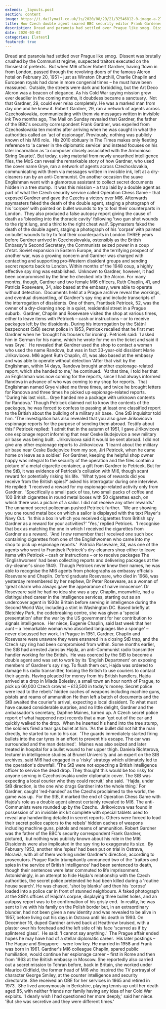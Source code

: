 ```yaml
---
extends: _layouts.post
section: content
image: https://i.dailymail.co.uk/1s/2020/08/29/21/32546812-0-image-a-27_1598734621763.jpg 
title: How Czech double agent snared BBC security editor Frank Gardener's MI6 spy father 
description: Dread and paranoia had settled over Prague like smog. Dissent was brutally crushed by the Communist regime, suspected traitors executed on the flimsiest of pretexts. 
date: 2020-03-02 
categories: [latest] 
featured: true 
--- 
```

Dread and paranoia had settled over Prague like smog. 
Dissent was brutally crushed by the Communist regime, suspected traitors executed on the flimsiest of pretexts. 
But when MI6 officer Robert Gardner, having flown in from London, passed through the revolving doors of the famous Alcron hotel on February 20, 1951 – just as Winston Churchill, Charlie Chaplin and European royals had done in more congenial times – he must have been reassured. 
Outside, the streets were dark and forbidding, but the Art Deco Alcron was a beacon of elegance.
As his Cold War spying mission grew ever deadlier in the coming months, it doubtless became a sanctuary. 
Not that Gardner, 29, could ever relax completely. He was a marked man from day one and he knew it.
Robert Gardner, 29, ran a network of agents across Czechoslovakia, communicating with them via messages written in invisible ink
Two months ago, The Mail on Sunday revealed that Gardner, the father of the BBC's security correspondent Frank Gardner, was expelled from Czechoslovakia ten months after arriving when he was caught in what the authorities called an 'act of espionage'.
Previously, nothing was publicly known of his MI6 role. 
His 2010 obituary in The Times makes only fleeting reference to 'a career in the diplomatic service' and instead focuses on his later incarnation as 'a composer closely associated with the Armonioso String Quartet'.
But today, using material from newly unearthed intelligence files, the MoS can reveal the remarkable story of how Gardner, who used the cover name Grye, ran a network of agents across Czechoslovakia, communicating with them via messages written in invisible ink, left at a dry-cleaners run by an anti-Communist.
On another occasion the suave Englishman went with a glamorous assistant to collect secret documents hidden in a tree stump. 
It was this mission – a trap laid by a double agent as part of what the Czech security service called Operation Chess Game – that exposed Gardner and gave the Czechs a victory over MI6.
Afterwards spymasters faked the death of the double agent, staging a photograph of his 'corpse' with painted on bullet wounds to try to fool their counterparts in London. 
They also produced a false autopsy report giving the cause of death as 'bleeding into the thoracic cavity' following 'two gun shot wounds to the right lung, and a third to the right chest wall'.
Spymasters faked the death of the double agent, staging a photograph of his 'corpse' with painted on bullet wounds to try to fool their counterparts in London
THREE years before Gardner arrived in Czechoslovakia, ostensibly as the British Embassy's Second Secretary, the Communists seized power in a coup d'etat.
Soviet expansion in Eastern Europe, and the terrifying prospect of another war, was a growing concern and Gardner was charged with contacting and supporting pro-Western dissident groups and sending secret reports back to London.
Within months of the 1948 coup, a highly effective spy ring was established. 
Unknown to Gardner, however, it had been compromised by the time he checked into the Alcron.
For many months, though, Gardner and two female MI6 officers, Ruth Chaplin, 41, and Patricia Roseveare, 34, also based at the embassy, were able to operate without detection. 
Documents held at a Prague archive reveal the workings, and eventual dismantling, of Gardner's spy ring and include transcripts of the interrogation of dissidents.
One of them, Frantisek Petricek, 52, was the owner of a dry-cleaning shop in a quiet, residential street in a Prague suburb. 
Gardner, Chaplin and Roseveare visited the shop at various times, either to leave items with Petricek – cash or instructions – or to receive packages left by the dissidents.
During his interrogation by the Státní bezpecnost (StB) secret police in 1953, Petricek recalled that he first met Gardner when he 'brought his trousers for ironing'.
Petricek said: 'I asked him in German for his name, which he wrote for me on the ticket and said it was Grye.' 
He revealed that Gardner used the shop to contact a woman who used the name Randova, but was in fact 33-year-old dissident Marie Jirikovicova.
MI6 agent Ruth Chaplin, 41, was also based at the embassy and was able to operate without detection
'After that visit by the Englishman, within 14 days, Randova brought another espionage-related report, which she handed to me,' he continued. 
'At that time, I told her that an Englishman was now coming for the reports, since I had always informed Randova in advance of who was coming to my shop for reports. 
That Englishman named Grye visited me three times, and twice he brought letters for Randova and three times he picked up espionage-related reports.
'During his last visit... Grye handed me a package with unknown contents for Randova.'
Though Petricek claimed not to know the contents of the packages, he was forced to confess to passing at least one classified report to the British about the building of a military air base. 
One StB inquisitor told him. 'The investigation has also revealed that you also gave Jirikovicova espionage reports for the purpose of sending them abroad. Testify about this!'
Petricek replied: 'I admit that in the autumn of 1951, I gave Jirikovicova one espionage report informing that near Ceske Budejovice a new military air base was being built. 
Jirikovicova said it would be sent abroad. I did not give any other espionage reports to Jirikovicova.
'I learnt about the military air base near Ceske Budejovice from my son, Jiri Petricek, when he came home on leave as a soldier.'
For Gardner, keeping the helpful shop owner happy was integral to the security of the operation and the files contain a picture of a metal cigarette container, a gift from Gardner to Petricek.
But for the StB, it was evidence of Petricek's collusion with MI6, though scant reward for potentially risking his life. 
'What types of rewards did you receive from the British spies?' asked his interrogator during one interview. 
He replied: 'I received a reward for my espionage-related activity only from Gardner. 
'Specifically a small pack of tea, two small packs of coffee and 100 British cigarettes in round metal boxes with 50 cigarettes each, on which there was a picture of a sailor. I did not receive any other rewards.'
The unnamed secret policeman pushed Petricek further. 
'We are showing you one round metal box on which a sailor is displayed with the text Player's Navy Cut. 
'Is this a box in which you received cigarettes from British spy Gardner as a reward for your activities?'
'Yes,' replied Petricek. 
'I recognise that box as matching the one in which I received the cigarettes from Gardner as a reward. 
'And I now remember that I received one such box containing cigarettes from one of the Englishwomen who came into my shop to pick up espionage reports.' 
Patricia Roseveare, 34, was one of the agents who went to Frantisek Petricek's dry-cleaners shop either to leave items with Petricek – cash or instructions – or to receive packages
The 'Englishwomen' had been collecting reports and delivering packages at the dry-cleaner's since 1949. 
Though Petricek never knew their names, he was able to recognise the MI6 agents from photographs as embassy officials Roseveare and Chaplin.
Oxford graduate Roseveare, who died in 1968, was yesterday remembered by her nephew, Dr Peter Roseveare, as a woman of 'great charm who always gave the appearance of naive innocence'.
Dr Roseveare said he had no idea she was a spy.
Chaplin, meanwhile, had a distinguished career in the intelligence services, starting out as an undercover agent in 1930s Britain before serving in intelligence during the Second World War, including a stint in Washington DC.
Based briefly at Bletchley Park, the codebreaking centre, she was given a 'special presentation' after the war by the US government for her contribution to signals intelligence. 
Her niece, Eugenie Chaplin, said last week that her aunt – a 'remarkable woman who absorbed languages like a sponge' – never discussed her work.
In Prague in 1951, Gardner, Chaplin and Roseveare were unaware they were ensnared in a closing StB trap, and the Czech spy ring had been compromised from within.
Some months earlier, the StB had arrested Jaroslav Hajda, an anti-Communist radio transmitter handler working for the British. 
He was coerced by the StB to become a double agent and was set to work by its 'English Department' on exposing members of Gardner's spy ring.
To flush them out, Hajda was ordered to damage his radio transmitter, forcing the British to use couriers to contact their agents.
Having pleaded for money from his British handlers, Hajda arrived at a drop in Mlada Boleslav, a small town an hour north of Prague, to pick up 60,000 Czech crowns – £13,500 in today's money.
Secret police were lead to the rebels' hidden caches of weapons including machine guns, pistols and reams of ammunition
He then left a batch of documents and the StB awaited the courier's arrival, expecting a local dissident. To what must have caused considerable surprise, and no little delight, Gardner and the ambassador's secretary, Daphne Maines, turned up.
A Czech secret police report of what happened next records that a man 'got out of the car and quickly walked to the drop. 
When he inserted his hand into the tree stump, the soldiers fired a tear gas bullet at him.
'As the bullet did not hit the man directly, he started to run to his car. 
'The guards immediately started firing bullets into the car tyres in an effort to prevent his escape. The car was surrounded and the man detained'. 
Maines was also seized and later treated in hospital for a bullet wound to her upper thigh.
Daniela Richterova, lecturer in intelligence studies at Brunel University and an expert on the StB archives, said MI6 had engaged in a 'risky' strategy which ultimately led to the operation's downfall.
'The StB were not expecting a British intelligence officer to service the dead drop. They thought this would be too risky for anyone serving in Czechoslovakia under diplomatic cover.
The StB was expecting a local courier who they could recruit,' she said. 
'Hajda, under StB direction, is the one who drags Gardner into the whole thing.' For Gardner, caught 'red-handed' as the Czechs proclaimed to the world, the game was up. 
For the StB, it marked the end of Operation Chess Game with Hajda's role as a double agent almost certainly revealed to MI6.
The anti-Communists were rounded up by the Czechs. 
Jirikovicova was found in possession of an invisible ink kit complete with special tablets used to reveal any handwriting detailed in secret reports.
Others were forced to lead their secret police captors to the rebels' hidden caches of weapons including machine guns, pistols and reams of ammunition.
Robert Gardner was the father of the BBC's security correspondent Frank Gardner, pictured,  but nothing was publicly known about his role in the MI6
Dissidents were also implicated in the spy ring to exaggerate its size. 
By February 1953, another nine 'spies' had been put on trial in Ostrava, Moravia, with all of them working under Gardner's direction, according to prosecutors.
Prague Radio triumphantly announced two of the 'traitors and spies in the service of British Intelligence' had been sentenced to death, though their sentences were later commuted to life imprisonment.
Astonishingly, in an attempt to hide Hajda's relationship with the Czech authorities, the secret police pretended he had been killed during a 'routine house search'.
He was chased, 'shot by blanks' and then his 'corpse' loaded into a police car in front of stunned neighbours.
A faked photograph at the StB's offices of Hajda's corpse, displaying three bullet holes, and an autopsy report was to be confirmation of his grisly end. 
In reality, he was sent to live with his family on the Polish border but, in an extraordinary blunder, had not been given a new identity and was revealed to be alive in 1957, before living out his days in Ostrava until his death in 1993.
On December 16, duped Gardner arrived back at Heathrow bruised, with a plaster over his forehead and the left side of his face 'scarred as if by splintered glass'. 
He said: 'I cannot say anything.' 
The Prague affair ended hopes he may have had of a stellar diplomatic career. 
His later postings – The Hague and Singapore – were low key. He married in 1958 and Frank was born in 1961.
Gardner's MI6 colleague Chaplin, spared public humiliation, would continue her espionage career – first in Rome and then from 1963 at the British embassy in Moscow.
She reportedly also carried out a secret mission to Tehran before, back in Britain, she worked under Maurice Oldfield, the former head of MI6 who inspired the TV portrayal of character George Smiley, at the counter intelligence and security directorate.
She received an OBE for her services in 1965 and retired in 1973. 
She lived anonymously in Berkshire, playing tennis up until her death aged 85, with neither friends nor family having any idea of her Cold War exploits.
'I dearly wish I had questioned her more deeply,' said her niece. 'But she was secretive and they were different times.'
